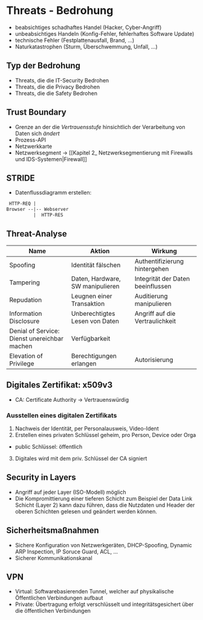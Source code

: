 # Threats - Bedrohung
- beabsichtiges schadhaftes Handel (Hacker, Cyber-Angriff)
- unbeabsichtiges Handeln (Konfig-Fehler, fehlerhaftes Software Update)
- technische Fehler (Festplattenausfall, Brand, ...)
- Naturkatastrophen (Sturm, Überschwemmung, Unfall, ...)

## Typ der Bedrohung
- Threats, die die IT-Security Bedrohen
- Threats, die die Privacy Bedrohen
- Threats, die die Safety Bedrohen

## Trust Boundary
- Grenze an der die _Vertrauensstufe_ hinsichtlich der Verarbeitung von Daten sich _ändert_
- Prozess-API
- Netzwerkkarte
- Netzwerksegment -> [[Kapitel 2_ Netzwerksegmentierung mit Firewalls und IDS-Systemen|Firewall]]

## STRIDE
- Datenflussdiagramm erstellen:
```txt
 HTTP-REQ |
Browser --|-- Webserver
          |  HTTP-RES       
```
## Threat-Analyse
Name | Aktion | Wirkung
-----|--------|--------
Spoofing | Identität fälschen | Authentifizierung hintergehen
Tampering | Daten, Hardware, SW manipulieren | Integrität der Daten beeinflussen
Repudation | Leugnen einer Transaktion | Auditierung manipulieren
Information Disclosure | Unberechtigtes Lesen von Daten | Angriff auf die Vertraulichkeit
Denial of Service: Dienst unereichbar machen | Verfügbarkeit
Elevation of Privilege | Berechtigungen erlangen | Autorisierung

## Digitales Zertifikat: x509v3
- CA: Certificate Authority -> Vertrauenswürdig

### Ausstellen eines digitalen Zertifikats 
1. Nachweis der Identität, per Personalausweis, Video-Ident
2. Erstellen eines privaten Schlüssel geheim, pro Person, Device oder Orga
- public Schlüssel: öffentlich
3. Digitales wird mit dem priv. Schlüssel der CA signiert

## Security in Layers
- Angriff auf jeder Layer (ISO-Modell) möglich
- Die Kompromittierung einer tieferen Schicht zum Beispiel der Data Link Schicht (Layer 2) kann dazu führen, dass die Nutzdaten und Header der oberen Schichten gelesen und geändert werden können.

## Sicherheitsmaßnahmen
- Sichere Konfiguration von Netzwerkgeräten, DHCP-Spoofing, Dynamic ARP Inspection, IP Soruce Guard, ACL, ...
- Sicherer Kommunikationskanal

## VPN
- Virtual: Softwarebasierenden Tunnel, welcher auf physikalische Öffentlichen Verbindungen aufbaut
- Private: Übertragung erfolgt verschlüsselt und integritätsgesichert über die öffentlichen Verbindungen
